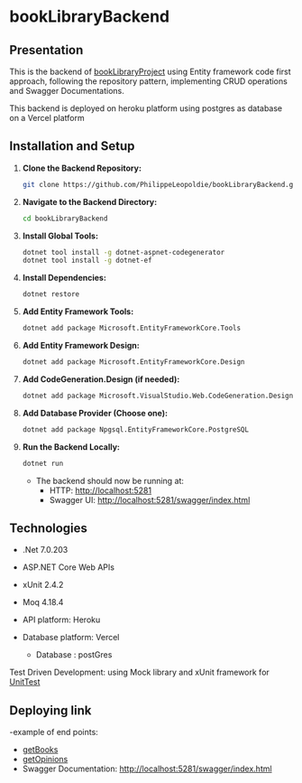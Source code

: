 # bookLibraryBackend

## Presentation

This is the backend of [bookLibraryProject](https://github.com/PhilippeLeopoldie/BooksLibraryProject)
using Entity framework code first approach, following the repository pattern, implementing CRUD operations and Swagger Documentations.

This backend is deployed on heroku platform using postgres as database on a Vercel platform

## Installation and Setup

1. **Clone the Backend Repository:**
    ```bash
    git clone https://github.com/PhilippeLeopoldie/bookLibraryBackend.git
    ```

2. **Navigate to the Backend Directory:**
    ```bash
    cd bookLibraryBackend
    ```

3. **Install Global Tools:**
    ```bash
    dotnet tool install -g dotnet-aspnet-codegenerator
    dotnet tool install -g dotnet-ef
    ```

4. **Install Dependencies:**
    ```bash
    dotnet restore
    ```

5. **Add Entity Framework Tools:**
    ```bash
    dotnet add package Microsoft.EntityFrameworkCore.Tools
    ```

6. **Add Entity Framework Design:**
    ```bash
    dotnet add package Microsoft.EntityFrameworkCore.Design
    ```

7. **Add CodeGeneration.Design (if needed):**
    ```bash
    dotnet add package Microsoft.VisualStudio.Web.CodeGeneration.Design -version 6
    ```

8. **Add Database Provider (Choose one):**
    ```bash
    dotnet add package Npgsql.EntityFrameworkCore.PostgreSQL
    ```

9. **Run the Backend Locally:**
    ```bash
    dotnet run
    ```
    - The backend should now be running at:
        - HTTP: [http://localhost:5281](https://localhost:5281)  
        - Swagger UI: [http://localhost:5281/swagger/index.html](http://localhost:5281/swagger/index.html)

## Technologies

  - .Net 7.0.203

  - ASP.NET Core Web APIs
  
  - xUnit 2.4.2
  
  - Moq 4.18.4

  - API platform: Heroku

  - Database platform: Vercel

    - Database : postGres




Test Driven Development: using Mock library and  xUnit framework for [UnitTest](https://github.com/PhilippeLeopoldie/bookLibraryBackend/blob/main/LibraryBackend.Tests/)

 

## Deploying link

  -example of end points:  
   - [getBooks](https://booklibrary-backend-20f7a19cecb2.herokuapp.com/api/books)  
   - [getOpinions](https://booklibrary-backend-20f7a19cecb2.herokuapp.com/api/Opinions)  
   - Swagger Documentation: [http://localhost:5281/swagger/index.html](http://localhost:5281/swagger/index.html)  

